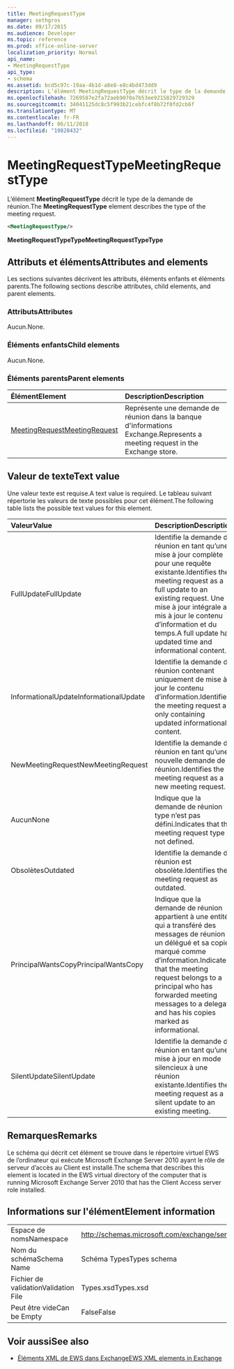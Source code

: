 ```yaml
---
title: MeetingRequestType
manager: sethgros
ms.date: 09/17/2015
ms.audience: Developer
ms.topic: reference
ms.prod: office-online-server
localization_priority: Normal
api_name:
- MeetingRequestType
api_type:
- schema
ms.assetid: bcd5c97c-19aa-4b1d-a8e8-e8c4bd473dd9
description: L’élément MeetingRequestType décrit le type de la demande de réunion.
ms.openlocfilehash: 7269587e2fa72aeb9070a7b53ee9215829729329
ms.sourcegitcommit: 34041125dc8c5f993b21cebfc4f8b72f0fd2cb6f
ms.translationtype: MT
ms.contentlocale: fr-FR
ms.lasthandoff: 06/11/2018
ms.locfileid: "19828432"
---
```

# <a name="meetingrequesttype"></a><span data-ttu-id="df946-103">MeetingRequestType</span><span class="sxs-lookup"><span data-stu-id="df946-103">MeetingRequestType</span></span>

<span data-ttu-id="df946-104">L’élément **MeetingRequestType** décrit le type de la demande de réunion.</span><span class="sxs-lookup"><span data-stu-id="df946-104">The **MeetingRequestType** element describes the type of the meeting request.</span></span> 
  
```xml
<MeetingRequestType/>
```

 <span data-ttu-id="df946-105">**MeetingRequestTypeType**</span><span class="sxs-lookup"><span data-stu-id="df946-105">**MeetingRequestTypeType**</span></span>
## <a name="attributes-and-elements"></a><span data-ttu-id="df946-106">Attributs et éléments</span><span class="sxs-lookup"><span data-stu-id="df946-106">Attributes and elements</span></span>

<span data-ttu-id="df946-107">Les sections suivantes décrivent les attributs, éléments enfants et éléments parents.</span><span class="sxs-lookup"><span data-stu-id="df946-107">The following sections describe attributes, child elements, and parent elements.</span></span>
  
### <a name="attributes"></a><span data-ttu-id="df946-108">Attributs</span><span class="sxs-lookup"><span data-stu-id="df946-108">Attributes</span></span>

<span data-ttu-id="df946-109">Aucun.</span><span class="sxs-lookup"><span data-stu-id="df946-109">None.</span></span>
  
### <a name="child-elements"></a><span data-ttu-id="df946-110">Éléments enfants</span><span class="sxs-lookup"><span data-stu-id="df946-110">Child elements</span></span>

<span data-ttu-id="df946-111">Aucun.</span><span class="sxs-lookup"><span data-stu-id="df946-111">None.</span></span>
  
### <a name="parent-elements"></a><span data-ttu-id="df946-112">Éléments parents</span><span class="sxs-lookup"><span data-stu-id="df946-112">Parent elements</span></span>

|<span data-ttu-id="df946-113">**Élément**</span><span class="sxs-lookup"><span data-stu-id="df946-113">**Element**</span></span>|<span data-ttu-id="df946-114">**Description**</span><span class="sxs-lookup"><span data-stu-id="df946-114">**Description**</span></span>|
|:-----|:-----|
|[<span data-ttu-id="df946-115">MeetingRequest</span><span class="sxs-lookup"><span data-stu-id="df946-115">MeetingRequest</span></span>](meetingrequest.md) <br/> |<span data-ttu-id="df946-116">Représente une demande de réunion dans la banque d'informations Exchange.</span><span class="sxs-lookup"><span data-stu-id="df946-116">Represents a meeting request in the Exchange store.</span></span>  <br/> |
   
## <a name="text-value"></a><span data-ttu-id="df946-117">Valeur de texte</span><span class="sxs-lookup"><span data-stu-id="df946-117">Text value</span></span>

<span data-ttu-id="df946-118">Une valeur texte est requise.</span><span class="sxs-lookup"><span data-stu-id="df946-118">A text value is required.</span></span> <span data-ttu-id="df946-119">Le tableau suivant répertorie les valeurs de texte possibles pour cet élément.</span><span class="sxs-lookup"><span data-stu-id="df946-119">The following table lists the possible text values for this element.</span></span>
  
|<span data-ttu-id="df946-120">**Valeur**</span><span class="sxs-lookup"><span data-stu-id="df946-120">**Value**</span></span>|<span data-ttu-id="df946-121">**Description**</span><span class="sxs-lookup"><span data-stu-id="df946-121">**Description**</span></span>|
|:-----|:-----|
|<span data-ttu-id="df946-122">FullUpdate</span><span class="sxs-lookup"><span data-stu-id="df946-122">FullUpdate</span></span>  <br/> |<span data-ttu-id="df946-123">Identifie la demande de réunion en tant qu’une mise à jour complète pour une requête existante.</span><span class="sxs-lookup"><span data-stu-id="df946-123">Identifies the meeting request as a full update to an existing request.</span></span> <span data-ttu-id="df946-124">Une mise à jour intégrale a mis à jour le contenu d’information et du temps.</span><span class="sxs-lookup"><span data-stu-id="df946-124">A full update has updated time and informational content.</span></span>  <br/> |
|<span data-ttu-id="df946-125">InformationalUpdate</span><span class="sxs-lookup"><span data-stu-id="df946-125">InformationalUpdate</span></span>  <br/> |<span data-ttu-id="df946-126">Identifie la demande de réunion contenant uniquement de mise à jour le contenu d’information.</span><span class="sxs-lookup"><span data-stu-id="df946-126">Identifies the meeting request as only containing updated informational content.</span></span>  <br/> |
|<span data-ttu-id="df946-127">NewMeetingRequest</span><span class="sxs-lookup"><span data-stu-id="df946-127">NewMeetingRequest</span></span>  <br/> |<span data-ttu-id="df946-128">Identifie la demande de réunion en tant qu’une nouvelle demande de réunion.</span><span class="sxs-lookup"><span data-stu-id="df946-128">Identifies the meeting request as a new meeting request.</span></span>  <br/> |
|<span data-ttu-id="df946-129">Aucun</span><span class="sxs-lookup"><span data-stu-id="df946-129">None</span></span>  <br/> |<span data-ttu-id="df946-130">Indique que la demande de réunion type n’est pas défini.</span><span class="sxs-lookup"><span data-stu-id="df946-130">Indicates that the meeting request type is not defined.</span></span>  <br/> |
|<span data-ttu-id="df946-131">Obsolètes</span><span class="sxs-lookup"><span data-stu-id="df946-131">Outdated</span></span>  <br/> |<span data-ttu-id="df946-132">Identifie la demande de réunion est obsolète.</span><span class="sxs-lookup"><span data-stu-id="df946-132">Identifies the meeting request as outdated.</span></span>  <br/> |
|<span data-ttu-id="df946-133">PrincipalWantsCopy</span><span class="sxs-lookup"><span data-stu-id="df946-133">PrincipalWantsCopy</span></span>  <br/> |<span data-ttu-id="df946-134">Indique que la demande de réunion appartient à une entité qui a transféré des messages de réunion à un délégué et sa copie marqué comme d’information.</span><span class="sxs-lookup"><span data-stu-id="df946-134">Indicates that the meeting request belongs to a principal who has forwarded meeting messages to a delegate and has his copies marked as informational.</span></span>  <br/> |
|<span data-ttu-id="df946-135">SilentUpdate</span><span class="sxs-lookup"><span data-stu-id="df946-135">SilentUpdate</span></span>  <br/> |<span data-ttu-id="df946-136">Identifie la demande de réunion en tant qu’une mise à jour en mode silencieux à une réunion existante.</span><span class="sxs-lookup"><span data-stu-id="df946-136">Identifies the meeting request as a silent update to an existing meeting.</span></span>  <br/> |
   
## <a name="remarks"></a><span data-ttu-id="df946-137">Remarques</span><span class="sxs-lookup"><span data-stu-id="df946-137">Remarks</span></span>

<span data-ttu-id="df946-138">Le schéma qui décrit cet élément se trouve dans le répertoire virtuel EWS de l’ordinateur qui exécute Microsoft Exchange Server 2010 ayant le rôle de serveur d’accès au Client est installé.</span><span class="sxs-lookup"><span data-stu-id="df946-138">The schema that describes this element is located in the EWS virtual directory of the computer that is running Microsoft Exchange Server 2010 that has the Client Access server role installed.</span></span>
  
## <a name="element-information"></a><span data-ttu-id="df946-139">Informations sur l'élément</span><span class="sxs-lookup"><span data-stu-id="df946-139">Element information</span></span>

|||
|:-----|:-----|
|<span data-ttu-id="df946-140">Espace de noms</span><span class="sxs-lookup"><span data-stu-id="df946-140">Namespace</span></span>  <br/> |http://schemas.microsoft.com/exchange/services/2006/types  <br/> |
|<span data-ttu-id="df946-141">Nom du schéma</span><span class="sxs-lookup"><span data-stu-id="df946-141">Schema Name</span></span>  <br/> |<span data-ttu-id="df946-142">Schéma Types</span><span class="sxs-lookup"><span data-stu-id="df946-142">Types schema</span></span>  <br/> |
|<span data-ttu-id="df946-143">Fichier de validation</span><span class="sxs-lookup"><span data-stu-id="df946-143">Validation File</span></span>  <br/> |<span data-ttu-id="df946-144">Types.xsd</span><span class="sxs-lookup"><span data-stu-id="df946-144">Types.xsd</span></span>  <br/> |
|<span data-ttu-id="df946-145">Peut être vide</span><span class="sxs-lookup"><span data-stu-id="df946-145">Can be Empty</span></span>  <br/> |<span data-ttu-id="df946-146">False</span><span class="sxs-lookup"><span data-stu-id="df946-146">False</span></span>  <br/> |
   
## <a name="see-also"></a><span data-ttu-id="df946-147">Voir aussi</span><span class="sxs-lookup"><span data-stu-id="df946-147">See also</span></span>



- [<span data-ttu-id="df946-148">Éléments XML de EWS dans Exchange</span><span class="sxs-lookup"><span data-stu-id="df946-148">EWS XML elements in Exchange</span></span>](ews-xml-elements-in-exchange.md)

